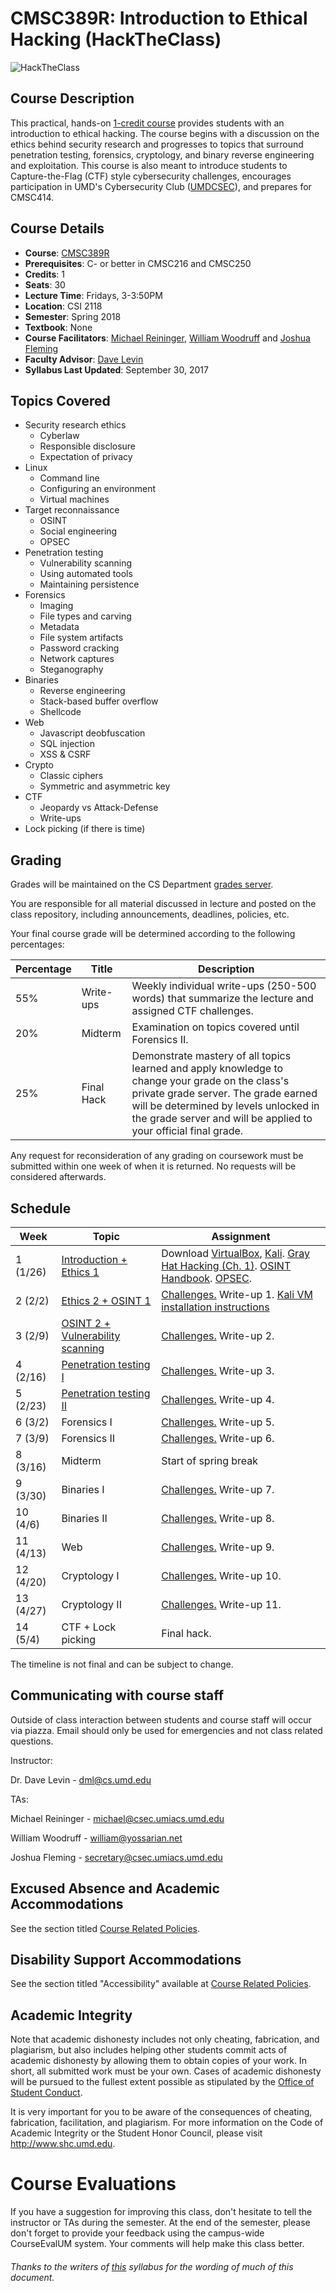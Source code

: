 # CMSC389R: Introduction to Ethical Hacking (HackTheClass)
![HackTheClass](HackTheClass.png)

## Course Description
This practical, hands-on [1-credit course](http://sticsumd.com/) provides students with an introduction to ethical hacking. The course begins with a discussion on the ethics behind security research and progresses to topics that surround penetration testing, forensics, cryptology, and binary reverse engineering and exploitation. This course is also meant to introduce students to Capture-the-Flag (CTF) style cybersecurity challenges, encourages participation in UMD's Cybersecurity Club ([UMDCSEC](https://csec.umd.edu)), and prepares for CMSC414.


## Course Details
- **Course**: [CMSC389R](https://testudo.umd.edu)
- **Prerequisites**: C- or better in CMSC216 and CMSC250
- **Credits**: 1
- **Seats**: 30
- **Lecture Time**: Fridays, 3-3:50PM
- **Location**: CSI 2118
- **Semester**: Spring 2018
- **Textbook**: None
- **Course Facilitators**: [Michael Reininger](https://www.github.com/1umpus), [William Woodruff](https://github.com/woodruffw) and [Joshua Fleming](https://github.com/jsfleming)
- **Faculty Advisor**: [Dave Levin](http://www.cs.umd.edu/~dml/)
- **Syllabus Last Updated**: September 30, 2017

## Topics Covered
- Security research ethics
    - Cyberlaw
    - Responsible disclosure
    - Expectation of privacy
- Linux
    - Command line
    - Configuring an environment
    - Virtual machines
- Target reconnaissance
    - OSINT
    - Social engineering
    - OPSEC
- Penetration testing
    - Vulnerability scanning
    - Using automated tools
    - Maintaining persistence
- Forensics
    - Imaging
    - File types and carving
    - Metadata
    - File system artifacts
    - Password cracking
    - Network captures
    - Steganography
- Binaries
    - Reverse engineering
    - Stack-based buffer overflow
    - Shellcode
- Web
    - Javascript deobfuscation
    - SQL injection
    - XSS & CSRF
- Crypto
    - Classic ciphers
    - Symmetric and asymmetric key
- CTF
    - Jeopardy vs Attack-Defense
    - Write-ups
- Lock picking (if there is time)

## Grading
Grades will be maintained on the CS Department <a href="https://grades.cs.umd.edu/">grades server</a>.

You are responsible for all material discussed in lecture and posted on the class repository, including announcements, deadlines, policies, etc.

Your final course grade will be determined according to the following percentages:

| Percentage | Title | Description |
| ------------- | -----|-------- |
| 55% | Write-ups  | Weekly individual write-ups (250-500 words) that summarize the lecture and assigned CTF challenges. |
| 20% | Midterm | Examination on topics covered until Forensics II. |
| 25% | Final Hack | Demonstrate mastery of all topics learned and apply knowledge to change your grade on the class's private grade server. The grade earned will be determined by levels unlocked in the grade server and will be applied to your official final grade. |

Any request for reconsideration of any grading on coursework must be submitted within one week of when it is returned. No requests will be considered afterwards.

## Schedule

| Week | Topic | Assignment |
| ----|----|----- |
| 1 (1/26) | [Introduction + Ethics 1](week/1/Introduction.pdf) | Download [VirtualBox](https://www.virtualbox.org/), [Kali](https://www.kali.org/). [Gray Hat Hacking (Ch. 1)](https://archive.org/details/GrayHatHackingTheEthicalHackersHandbook3rdEdition). [OSINT Handbook](http://www.i-intelligence.eu/wp-content/uploads/2016/11/2016_November_Open-Source-Intelligence-Tools-and-Resources-Handbook.pdf). [OPSEC](http://opsec.readthedocs.io/en/latest/). |
| 2 (2/2) | [Ethics 2 + OSINT 1](week/2/OSINT.pdf) | [Challenges.](week/2/challenges/README.md) Write-up 1. [Kali VM installation instructions](week/2/kali_instructions.pdf)|
| 3 (2/9) | [OSINT 2 + Vulnerability scanning](week/3/OSINT2-Vulnerability-Scanning.pdf) | [Challenges.](week/3/challenges/README.md) Write-up 2. |
| 4 (2/16) | [Penetration testing I](week/4/Pentesting-1.pdf) | [Challenges.](week/4/challenges/README.md) Write-up 3. |
| 5 (2/23) | [Penetration testing II](week/5/Pentesting-2.pdf) | [Challenges.](week/5/challenges) Write-up 4. |
| 6 (3/2) | Forensics I | [Challenges.](week/6/challenges) Write-up 5. |
| 7 (3/9) | Forensics II | [Challenges.](week/7/challenges) Write-up 6. |
| 8 (3/16) | Midterm | Start of spring break |
| 9 (3/30) | Binaries I | [Challenges.](week/9/challenges) Write-up 7. |
| 10 (4/6) | Binaries II | [Challenges.](week/10/challenges) Write-up 8. |
| 11 (4/13) | Web | [Challenges.](week/11/challenges) Write-up 9. |
| 12 (4/20) | Cryptology I | [Challenges.](week/12/challenges) Write-up 10. |
| 13 (4/27) | Cryptology II | [Challenges.](week/13/challenges) Write-up 11. |
| 14 (5/4) | CTF + Lock picking | Final hack. |

The timeline is not final and can be subject to change.

## Communicating with course staff

Outside of class interaction between students and course staff will occur via piazza.
Email should only be used for emergencies and not class related questions.

Instructor:

Dr. Dave Levin - dml@cs.umd.edu

TAs:

Michael Reininger - michael@csec.umiacs.umd.edu

William Woodruff - william@yossarian.net

Joshua Fleming - secretary@csec.umiacs.umd.edu


## Excused Absence and Academic Accommodations
See the section titled <a href="http://www.ugst.umd.edu/courserelatedpolicies.html">Course Related Policies</a>.

## Disability Support Accommodations
See the section titled "Accessibility" available at <a href="http://www.ugst.umd.edu/courserelatedpolicies.html">Course Related Policies</a>.


## Academic Integrity
Note that academic dishonesty includes not only cheating, fabrication, and plagiarism, but also includes helping other students commit acts of academic dishonesty by allowing them to obtain copies of your work. In short, all submitted work must be your own. Cases of academic dishonesty will be pursued to the fullest extent possible as stipulated by the <a href="http://osc.umd.edu/OSC/Default.aspx">Office of Student Conduct</a>.

It is very important for you to be aware of the consequences of cheating, fabrication, facilitation, and plagiarism. For more information on the Code of Academic Integrity or the Student Honor Council, please visit http://www.shc.umd.edu.


# Course Evaluations
If you have a suggestion for improving this class, don't hesitate to tell the instructor or TAs during the semester. At the end of the semester, please don't forget to provide your feedback using the campus-wide CourseEvalUM system. Your comments will help make this class better.

###### Thanks to the writers of <a href = "https://github.com/UMD-CS-STICs/389Kfall17">this</a> syllabus for the wording of much of this document.
